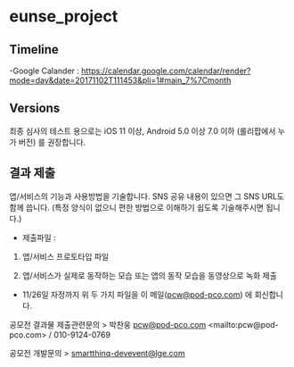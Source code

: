 # eunse_project

## Timeline 

-Google Calander : https://calendar.google.com/calendar/render?mode=day&date=20171102T111453&pli=1#main_7%7Cmonth 

## Versions 

최종 심사의 테스트 용으로는 iOS 11 이상, Android 5.0 이상 7.0 이하 (롤리팝에서 누가 버전) 를 권장합니다.

## 결과 제출 

앱/서비스의 기능과 사용방법을 기술합니다. SNS 공유 내용이 있으면 그 SNS
URL도 함께 씁니다. (특정 양식이 없으니 편한 방법으로 이해하기 쉽도록
기술해주시면 됩니다.)

- 제출파일 :

1) 앱/서비스 프로토타입 파일

2) 앱/서비스가 실제로 동작하는 모습 또는 앱의 동작 모습을 동영상으로 녹화
제출

- 11/26일 자정까지 위 두 가지 파일을 이 메일(pcw@pod-pco.com) 에 회신합니다.

공모전 결과물 제출관련문의 > 박찬웅 pcw@pod-pco.com <mailto:pcw@pod-
pco.com>  / 010-9124-0769

공모전 개발문의 > smartthinq-devevent@lge.com

